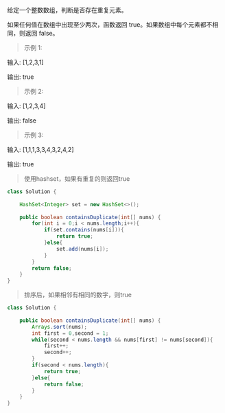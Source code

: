 给定一个整数数组，判断是否存在重复元素。

如果任何值在数组中出现至少两次，函数返回 true。如果数组中每个元素都不相同，则返回 false。

>示例 1:

输入: [1,2,3,1]

输出: true

>示例 2:

输入: [1,2,3,4]

输出: false

>示例 3:

输入: [1,1,1,3,3,4,3,2,4,2]

输出: true
>使用hashset，如果有重复的则返回true
```java
class Solution {
    
    HashSet<Integer> set = new HashSet<>();
    
    public boolean containsDuplicate(int[] nums) {
        for(int i = 0;i < nums.length;i++){
            if(set.contains(nums[i])){
                return true;
            }else{
                set.add(nums[i]);
            }
        }
        return false;
    }
}
```
>排序后，如果相邻有相同的数字，则true
```java
class Solution {
    
    public boolean containsDuplicate(int[] nums) {
        Arrays.sort(nums);
        int first = 0,second = 1;
        while(second < nums.length && nums[first] != nums[second]){
            first++;
            second++;
        }
        if(second < nums.length){
            return true;
        }else{
            return false;
        }
    }
}
```
